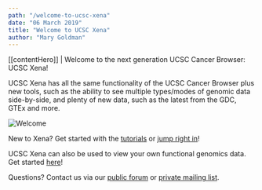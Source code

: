 ```yaml
---
path: "/welcome-to-ucsc-xena"
date: "06 March 2019"
title: "Welcome to UCSC Xena"
author: "Mary Goldman"
---
```


[[contentHero]]
| Welcome to the next generation UCSC Cancer Browser: UCSC Xena!

UCSC Xena has all the same functionality of the UCSC Cancer Browser plus new tools, such as the ability to see multiple types/modes of genomic data side-by-side, and plenty of new data, such as the latest from the GDC, GTEx and more.

![Welcome](./images/welcome-to-ucsc-xena.png)

New to Xena? Get started with the [tutorials](https://ucsc-xena.gitbook.io/project/tutorials) or [jump right in](https://xenabrowser.net/heatmap/)!

UCSC Xena can also be used to view your own functional genomics data. Get started [here](https://ucsc-xena.gitbook.io/project/local-xena-hub/getting-started)!

Questions? Contact us via our [public forum](https://groups.google.com/forum/#!forum/ucsc-cancer-genomics-browser) or [private mailing list](mailto:genome-cancer@soe.ucsc.edu).
